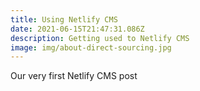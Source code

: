 ```yaml
---
title: Using Netlify CMS
date: 2021-06-15T21:47:31.086Z
description: Getting used to Netlify CMS
image: img/about-direct-sourcing.jpg
---
```

Our very first Netlify CMS post